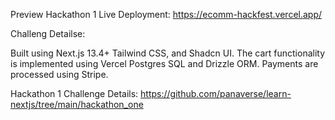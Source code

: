 Preview Hackathon 1 Live Deployment: https://ecomm-hackfest.vercel.app/

Challeng Detailse: 

Built using Next.js 13.4+ Tailwind CSS, and Shadcn UI. The cart functionality is implemented using Vercel Postgres SQL and Drizzle ORM. Payments are processed using Stripe.

Hackathon 1 Challenge Details: https://github.com/panaverse/learn-nextjs/tree/main/hackathon_one
